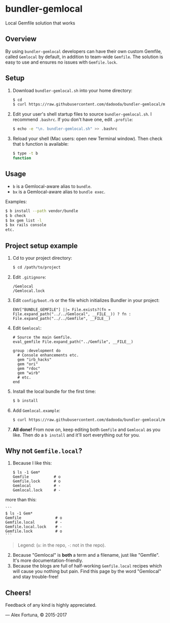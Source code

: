 bundler-gemlocal
================

Local Gemfile solution that works

Overview
--------

By using `bundler-gemlocal` developers can have their own custom Gemfile, called `Gemlocal` by default, in addition to team-wide `Gemfile`. The solution is easy to use and ensures no issues with `Gemfile.lock`.

Setup
-----

1. Download `bundler-gemlocal.sh` into your home directory:

    ```sh
    $ cd
    $ curl https://raw.githubusercontent.com/dadooda/bundler-gemlocal/master/bundler-gemlocal.sh -O
    ```

2. Edit your user's shell startup files to source `bundler-gemlocal.sh`. I recommend `.bashrc`. If you don't have one, edit `.profile`:

    ```sh
    $ echo -e "\n. bundler-gemlocal.sh" >> .bashrc
    ```

3. Reload your shell (Mac users: open new Terminal window). Then check that `b` function is available:

    ```sh
    $ type -t b
    function
    ```

Usage
-----

* `b` is a Gemlocal-aware alias to `bundle`.
* `bx` is a Gemlocal-aware alias to `bundle exec`.

Examples:

```sh
$ b install --path vendor/bundle
$ b check
$ bx gem list -l
$ bx rails console
etc.
```

Project setup example
---------------------

1. Cd to your project directory:

    ```sh
    $ cd /path/to/project
    ```

2. Edit `.gitignore`:

    ```
    /Gemlocal
    /Gemlocal.lock 
    ```

3. Edit `config/boot.rb` or the file which initializes Bundler in your project:

    ```
    ENV["BUNDLE_GEMFILE"] ||= File.exists?(fn = File.expand_path("../../Gemlocal", __FILE__)) ? fn : File.expand_path("../../Gemfile", __FILE__)
    ```

4. Edit `Gemlocal`:

    ```
    # Source the main Gemfile.
    eval_gemfile File.expand_path("../Gemfile", __FILE__)

    group :development do
      # Console enhancements etc.
      gem "irb_hacks"
      gem "ori"
      gem "rdoc"
      gem "wirb"
      # etc.
    end
    ```

5. Install the local bundle for the first time:

    ```sh
    $ b install
    ```

6. Add `Gemlocal.example`:

    ```sh
    $ curl https://raw.githubusercontent.com/dadooda/bundler-gemlocal/master/Gemlocal.example -O
    ```

7. **All done!** From now on, keep editing both `Gemfile` and `Gemlocal` as you like. Then do a `b install` and it'll sort everything out for you.


Why not `Gemfile.local`?
------------------------

1. Because I like this:

    ```
    $ ls -1 Gem*
    Gemfile           # o
    Gemfile.lock      # o
    Gemlocal          # -
    Gemlocal.lock     # -
    ```

  more than this:

    ```
    $ ls -1 Gem*
    Gemfile               # o
    Gemfile.local         # -
    Gemfile.local.lock    # -
    Gemfile.lock          # o
    ```

  > Legend: (`o`: in the repo, `-`: not in the repo).

2. Because "Gemlocal" is **both** a term and a filename, just like "Gemfile". It's more documentation-friendly.
3. Because the blogs are full of half-working `Gemfile.local` recipes which will cause you nothing but pain. Find this page by the word "Gemlocal" and stay trouble-free!

Cheers!
-------

Feedback of any kind is highly appreciated.

&mdash; Alex Fortuna, &copy; 2015-2017
